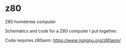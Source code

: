 # z80
Z80 homebrew computer

Schematics and code for a Z80 computer I put together.

Code requires z80asm: https://www.nongnu.org/z80asm/

